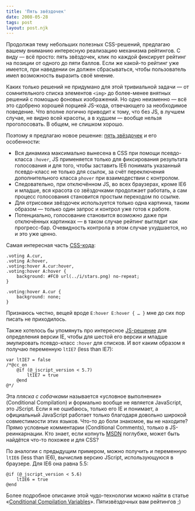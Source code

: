 ```yaml
---
title: 'Пять звёздочек'
date: 2008-05-28
tags: post
layout: post.njk
---
```


Продолжая тему небольших полезных CSS-решений, предлагаю вашему вниманию интересную реализацию механизма рейтингов. С виду — всё просто: пять звёздочек, клик по каждой фиксирует рейтинг на позиции от одного до пяти баллов. Если же какой-то рейтинг уже имеется, при наведении он должен сбрасываться, чтобы пользователь имел возможность выразить своё мнение.

Каких только решений не придумано для этой тривиальной задачи — от сомнительного списка элементов `<img>` до более-менее внятных решений с помощью фоновых изображений. Но одно неизменно — всё это сдобрено хорошей порцией JS-кода, отвечающего за необходимое поведение. Что вполне логично приводит к тому, что без JS, в лучшем случае, не видно всей красоты, а в худшем — вообще нельзя проголосовать. В общем, не слишком хорошо.

Поэтому я предлагаю новое решение: [пять звёздочек](demo/) и его особенности:

- Вся динамика максимально вынесена в CSS при помощи псевдо-класса `:hover`, JS применяется только для фиксирования результата голосования и для того, чтобы заставить IE6 понимать указанный псевдо-класс не только для ссылок, за счёт переключения дополнительного класса `phover` при взаимодествии с контролом.
- Следовательно, при отключённом JS, во всех браузерах, кроме IE6 и младше, вся красота со звёздочками продолжает работать, а сам процесс голосования становится простым переходом по ссылке.
- Для отрисовки звёздочек используется только одна картинка, таким образом — только один запрос и контрол уже готов к работе.
- Потенциально, голосование становится возможно даже при отключённых картинках — в таком случае рейтинг выглядит как прогресс-бар. Очевидность контрола в этом случае ухудшается, но и это уже ценно.

Самая интересная часть [CSS-кода](demo/s/style.css):

    .voting A.cur,
    .voting A:hover,
    .voting:hover A.cur:hover,
    .voting:hover A:hover {
        background: #FC0 url(../i/stars.png) no-repeat;
    }

    .voting:hover A.cur {
        background: none;
    }

Признаюсь честно, вещей вроде `E:hover E:hover { … }` мне до сих пор писать не приходилось.

Также хотелось бы упомянуть про интересное [JS-решение](demo/j/script.js) для определения версии IE, чтобы для шестой его версии и младше эмулировать псевдо-класс `:hover` для списков. И вот каким образом я получаю переменную `ltIE7` (less than IE7):

    var ltIE7 = false
    /*@cc_on
        @if (@_jscript_version < 5.7)
            ltIE7 = true
        @end
    @*/

Эта _пляска с собачками_ называется «условное выполнение» (Conditional Compilation) и формально вообще не является JavaScript, это JScript. Если я не ошибаюсь, только его IE и понимает, а официальный JavaScript работает только благодаря довольно широкой совместимости этих языков. Что-то до боли знакомое, вы не находите? Прямо условные комментарии (Conditional Comments), только в JS-реинкарнации. Кто знает, если копнуть [MSDN](http://msdn.microsoft.com/) поглубже, может быть найдётся что-то похожее и для CSS?

По аналогии с предыдущим примером, можно получить и переменную `ltIE6` (less than IE6), вычислив версию JScript, использующуюся в браузере. Для IE6 она равна 5.5:

    @if (@_jscript_version < 5.6)
        ltIE6 = true
    @end

Более подробное описание этой чудо-технологии можно найти в статье «[Conditional Compilation Variables](http://www.javascriptkit.com/javatutors/conditionalcompile2.shtml)». Пятизвёздочных вам рейтингов ;)
